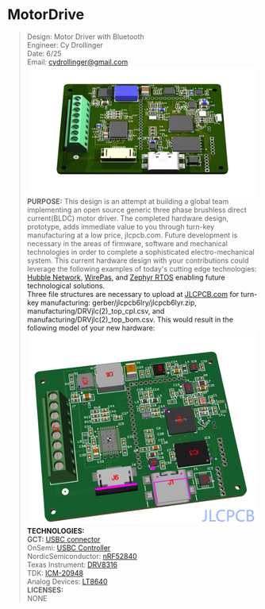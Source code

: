 # MotorDrive						   
>Design: Motor Driver with Bluetooth 		   
>Engineer: Cy Drollinger								   
>Date: 6/25											           
>Email: cydrollinger@gmail.com
![Motor Driver](/docs/images/motorDRVjlc.png)
**PURPOSE:**
This design is an attempt at building a global team implementing an open source generic three phase brushless direct current(BLDC) motor driver. The completed hardware design, prototype, adds immediate value to you through turn-key manufacturing at a low price, jlcpcb.com. Future development is necessary in the areas of firmware, software and mechanical technologies in order to complete a sophisticated electro-mechanical system. This current hardware design with your contributions could leverage the following examples of today's cutting edge technologies: <a href="https://hubblenetwork.com/" target="_blank">Hubble Network<a/>, <a href="https://wirepas.com/" target="_blank">WirePas<a/>, and <a href="https://www.zephyrproject.org/" target="_blank">Zephyr RTOS<a/> enabling future technological solutions.    
Three file structures are necessary to upload at <a href ="https://jlcpcb.com/" target="_blank">JLCPCB.com<a/> for turn-key manufacturing: gerber/jlcpcb6lry/jlcpcb6lyr.zip, manufacturing/DRVjlc(2)_top_cpl.csv, and manufacturing/DRVjlc(2)_top_bom.csv. This would result in the following model of your new hardware: 
![motor drive jlcpcb](/docs/images/jlcII.png)
**TECHNOLOGIES:**<br />
GCT: <a href="https://gct.co/connector/usb4110"  target="_blank">USBC connector</a> <br />
OnSemi: <a href="https://www.onsemi.com/products/interfaces/usb-type-c/fusb302b" target="_blank">USBC Controller</a><br />
NordicSemiconductor: <a href="https://www.nordicsemi.com/Products/nRF52840" target="_blank">nRF52840</a> <br />
Texas Instrument: <a href="https://www.ti.com/product/DRV8316?keyMatch=DRV8316&tisearch=universal_search&usecase=GPN-ALT" target="_blank">DRV8316</a> <br />
TDK: <a href="https://product.tdk.com/en/search/sensor/mortion-inertial/imu/info?part_no=ICM-20948" target="_blank">ICM-20948</a><br />
Analog Devices: <a href="https://www.analog.com/en/products/lt8640.html" target="_blank">LT8640</a> <br />
**LICENSES:**<br />
NONE